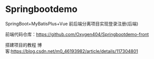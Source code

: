 # Springbootdemo
SpringBoot+MyBatisPlus+Vue 前后端分离项目实现登录注册(后端)

前端代码仓库：https://github.com/Oxygen404/Springbootdemo-front

搭建项目的教程 博客:https://blog.csdn.net/m0_46193982/article/details/117304801
